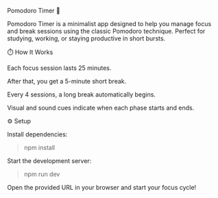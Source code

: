 Pomodoro Timer 🍅

Pomodoro Timer is a minimalist app designed to help you manage focus and break sessions using the classic Pomodoro technique.
Perfect for studying, working, or staying productive in short bursts.

⏱️ How It Works

Each focus session lasts 25 minutes.

After that, you get a 5-minute short break.

Every 4 sessions, a long break automatically begins.

Visual and sound cues indicate when each phase starts and ends.

⚙️ Setup

Install dependencies:

>npm install


Start the development server:

>npm run dev


Open the provided URL in your browser and start your focus cycle!
